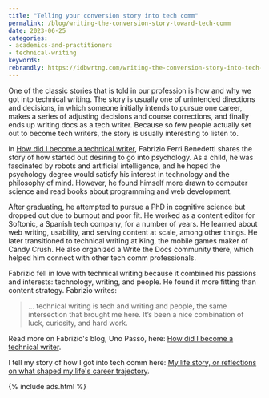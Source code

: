 ```yaml
---
title: "Telling your conversion story into tech comm"
permalink: /blog/writing-the-conversion-story-toward-tech-comm
date: 2023-06-25
categories:
- academics-and-practitioners
- technical-writing
keywords: 
rebrandly: https://idbwrtng.com/writing-the-conversion-story-into-tech-comm
---
```


One of the classic stories that is told in our profession is how and why we got into technical writing. The story is usually one of unintended directions and decisions, in which someone initially intends to pursue one career, makes a series of adjusting decisions and course corrections, and finally ends up writing docs as a tech writer. Because so few people actually set out to become tech writers, the story is usually interesting to listen to.

In [How did I become a technical writer](https://passo.uno/how-did-i-become-tech-writer/), Fabrizio Ferri Benedetti shares the story of how started out desiring to go into psychology. As a child, he was fascinated by robots and artificial intelligence, and he hoped the psychology degree would satisfy his interest in technology and the philosophy of mind. However, he found himself more drawn to computer science and read books about programming and web development.

After graduating, he attempted to pursue a PhD in cognitive science but dropped out due to burnout and poor fit. He worked as a content editor for Softonic, a Spanish tech company, for a number of years. He learned about web writing, usability, and serving content at scale, among other things. He later transitioned to technical writing at King, the mobile games maker of Candy Crush. He also organized a Write the Docs community there, which helped him connect with other tech comm professionals.

Fabrizio fell in love with technical writing because it combined his passions and interests: technology, writing, and people. He found it more fitting than content strategy. Fabrizio writes:

> ... technical writing is tech and writing and people, the same intersection that brought me here. It’s been a nice combination of luck, curiosity, and hard work.

Read more on Fabrizio's blog, Uno Passo, here: [How did I become a technical writer](https://passo.uno/how-did-i-become-tech-writer/).

I tell my story of how I got into tech comm here: [My life story, or reflections on what shaped my life's career trajectory](https://idratherbewriting.com/blog/life-story-what-shapes-your-lifes-trajectory/).

{% include ads.html %}
